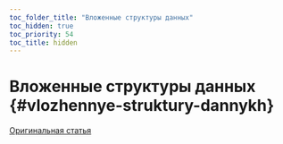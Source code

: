 ```yaml
---
toc_folder_title: "Вложенные структуры данных"
toc_hidden: true
toc_priority: 54
toc_title: hidden
---
```


# Вложенные структуры данных {#vlozhennye-struktury-dannykh}

[Оригинальная статья](https://clickhouse.tech/docs/ru/data_types/nested_data_structures/) <!--hide-->
